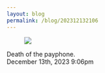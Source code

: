 ```yaml
---
layout: blog
permalink: /blog/202312132106
---
```


<div class="npf_row"><figure class="tmblr-full" data-orig-height="3024" data-orig-width="4032"><img src="https://64.media.tumblr.com/4e87ff3e1269ae3aa0981f214080240c/def427712d101232-a1/s640x960/7235da74289631e3347f70208004b9c1ebe2913b.jpg" data-orig-height="3024" data-orig-width="4032" srcset="https://64.media.tumblr.com/4e87ff3e1269ae3aa0981f214080240c/def427712d101232-a1/s75x75_c1/ef664b7cd9890bd24fd7d2fd8afacf3673bea484.jpg 75w, https://64.media.tumblr.com/4e87ff3e1269ae3aa0981f214080240c/def427712d101232-a1/s100x200/5454398dfae3f6caf9b530f73cfd7d4af3d3497f.jpg 100w, https://64.media.tumblr.com/4e87ff3e1269ae3aa0981f214080240c/def427712d101232-a1/s250x400/3ee902ed5dc7fd412a8297be8bca9ae5047d46fe.jpg 250w, https://64.media.tumblr.com/4e87ff3e1269ae3aa0981f214080240c/def427712d101232-a1/s400x600/d3c56d2c19f954690ce626df8cd736e5c979b25f.jpg 400w, https://64.media.tumblr.com/4e87ff3e1269ae3aa0981f214080240c/def427712d101232-a1/s500x750/39692b748360b6f2f9e46a8ebd252a24c2700417.jpg 500w, https://64.media.tumblr.com/4e87ff3e1269ae3aa0981f214080240c/def427712d101232-a1/s540x810/9a1a3865f316ede822605b800c7897c131fa3513.jpg 540w, https://64.media.tumblr.com/4e87ff3e1269ae3aa0981f214080240c/def427712d101232-a1/s640x960/7235da74289631e3347f70208004b9c1ebe2913b.jpg 640w, https://64.media.tumblr.com/4e87ff3e1269ae3aa0981f214080240c/def427712d101232-a1/s1280x1920/8111590634ce81acedc3e049f1b27d30a2e73d9b.jpg 1280w, https://64.media.tumblr.com/4e87ff3e1269ae3aa0981f214080240c/def427712d101232-a1/s2048x3072/db156aceac45b2b1bd214eea1d9da4c107929c64.jpg 2048w" sizes="(max-width: 1280px) 100vw, 1280px"/></figure></div>Death of the payphone.



<div id="footer">
<span id="timestamp"> December 13th, 2023 9:06pm </span>
</div>
